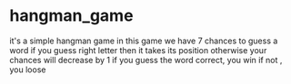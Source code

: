 # hangman_game
it's a simple hangman game 
in this game we have 7 chances to guess a word
if you guess right letter then it takes its position
otherwise your chances will decrease by 1 
if you guess the word correct, you win
if not , you loose
